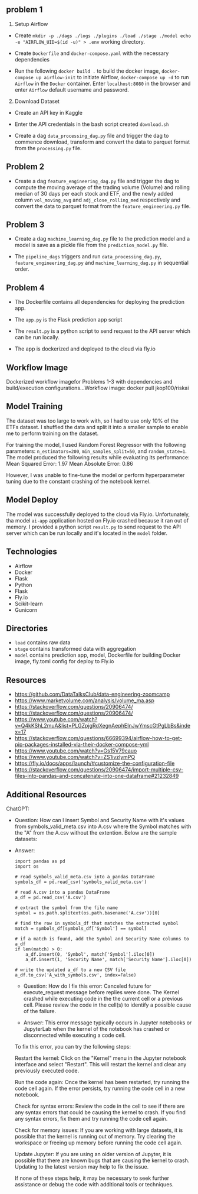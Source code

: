 ## problem 1
1. Setup Airflow 

* Create `mkdir -p ./dags ./logs ./plugins ./load ./stage ./model echo -e "AIRFLOW_UID=$(id -u)" > .env` working directory.

* Create `Dockerfile` and `docker-compose.yaml` with the necessary dependencies

* Run the following `docker build .` to build the docker image, `docker-compose up airflow-init` to initiate Airflow,
`docker-compose up -d` to run `Airflow` in the `Docker` container. Enter `localhost:8080` in the browser and enter `Airflow` default username and password.

2. Download Dataset
* Create an API key in Kaggle 

* Enter the API credentials in the bash script created `download.sh`

* Create a dag `data_processing_dag.py` file and trigger the dag to commence download, transform and convert the data to parquet format from the `processing.py` file. 

## Problem 2
* Create a dag `feature_engineering_dag.py` file and trigger the dag to compute the moving average of the trading volume (Volume) and rolling median of 30 days per each stock and ETF, and the newly added column `vol_moving_avg` and `adj_close_rolling_med` respectively and convert the data to parquet format from the `feature_engineering.py` file. 

## Problem 3
* Create a dag `machine_learning_dag.py` file to the prediction model and a model is save as a pickle file from the `prediction_model.py` file. 

* The `pipeline_dags` triggers and run `data_processing_dag.py`, `feature_engineering_dag.py` and `machine_learning_dag.py` in sequential order.

## Problem 4
* The Dockerfile contains all dependencies for deploying the prediction app.

* The `app.py` is the Flask prediction app script

* The `result.py` is a python script to send request to the API server which can be run locally.

* The app is dockerized and deployed to the cloud via fly.io


## Workflow Image
Dockerized workflow imagefor Problems 1-3 with dependencies and build/execution configurations...Workflow image: docker pull jkop100/riskai

## Model Training
The dataset was too large to work with, so I had to use only 10% of the ETFs dataset. I shuffled the data and split it into a smaller sample to enable me to perform training on the dataset.

For training the model, I used Random Forest Regressor with the following parameters: `n_estimators=200`, `min_samples_split=50`, and `random_state=1`. The model produced the following results while evaluating its performance:
Mean Squared Error: 1.97
Mean Absolute Error: 0.86

However, I was unable to fine-tune the model or perform hyperparameter tuning due to the constant crashing of the notebook kernel.

## Model Deploy
The model was successfully deployed to the cloud via Fly.io. Unfortunately, tha model `ai-app` application hosted on Fly.io crashed because it ran out of memory. I provided a python script `result.py`  to send request to the API server which can be run locally and it's located in the `model` folder.

## Technologies
* Airflow
* Docker
* Flask
* Python
* Flask
* Fly.io
* Scikit-learn
* Gunicorn

## Directories
* `load` contains raw data
* `stage` contains transformed data with aggregation
* `model` contains prediction app, model, Dockerfile for building Docker image, fly.toml config for deploy to Fly.io

## Resources
* https://github.com/DataTalksClub/data-engineering-zoomcamp
* https://www.marketvolume.com/analysis/volume_ma.asp
* https://stackoverflow.com/questions/20906474/
* https://stackoverflow.com/questions/20906474/
* https://www.youtube.com/watch?v=Q4kKShL2muA&list=PLGZpjgRdXegnAephEInJwYmscGtPgLbBs&index=17
* https://stackoverflow.com/questions/66699394/airflow-how-to-get-pip-packages-installed-via-their-docker-compose-yml
* https://www.youtube.com/watch?v=Gs15V79cauo
* https://www.youtube.com/watch?v=ZS1ivzlymPQ
* https://fly.io/docs/apps/launch/#customize-the-configuration-file
* https://stackoverflow.com/questions/20906474/import-multiple-csv-files-into-pandas-and-concatenate-into-one-dataframe#21232849

## Additional Resources
ChatGPT:
* Question: How can I insert Symbol	and Security Name with it's values from symbols_valid_meta.csv	into A.csv	where the Symbol matches with the "A" from the A.csv without the extention. Below are the sample datasets:

* Answer:
    ```
    import pandas as pd
    import os

    # read symbols_valid_meta.csv into a pandas DataFrame
    symbols_df = pd.read_csv('symbols_valid_meta.csv')

    # read A.csv into a pandas DataFrame
    a_df = pd.read_csv('A.csv')

    # extract the symbol from the file name
    symbol = os.path.splitext(os.path.basename('A.csv'))[0]

    # find the row in symbols_df that matches the extracted symbol
    match = symbols_df[symbols_df['Symbol'] == symbol]

    # if a match is found, add the Symbol and Security Name columns to a_df
    if len(match) > 0:
        a_df.insert(0, 'Symbol', match['Symbol'].iloc[0])
        a_df.insert(1, 'Security Name', match['Security Name'].iloc[0])

    # write the updated a_df to a new CSV file
    a_df.to_csv('A_with_symbols.csv', index=False)

    ```

    * Question: 
    How do I fix this error: Canceled future for execute_request message before replies were done. The Kernel crashed while executing code in the the current cell or a previous cell. Please review the code in the cell(s) to identify a possible cause of the failure.

    * Answer:
    This error message typically occurs in Jupyter notebooks or JupyterLab when the kernel of the notebook has crashed or disconnected while executing a code cell.

    To fix this error, you can try the following steps:

    Restart the kernel: Click on the "Kernel" menu in the Jupyter notebook interface and select "Restart". This will restart the kernel and clear any previously executed code.

    Run the code again: Once the kernel has been restarted, try running the code cell again. If the error persists, try running the code cell in a new notebook.

    Check for syntax errors: Review the code in the cell to see if there are any syntax errors that could be causing the kernel to crash. If you find any syntax errors, fix them and try running the code cell again.

    Check for memory issues: If you are working with large datasets, it is possible that the kernel is running out of memory. Try clearing the workspace or freeing up memory before running the code cell again.

    Update Jupyter: If you are using an older version of Jupyter, it is possible that there are known bugs that are causing the kernel to crash. Updating to the latest version may help to fix the issue.

    If none of these steps help, it may be necessary to seek further assistance or debug the code with additional tools or techniques.


